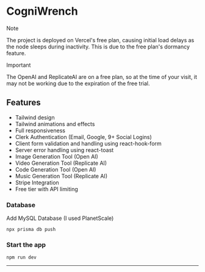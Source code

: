 ﻿# CogniWrench

> [!NOTE]  
> The project is deployed on Vercel's free plan, causing initial load delays as the node sleeps during inactivity. This is due to the free plan's dormancy feature.

> [!IMPORTANT]  
> The OpenAI and ReplicateAI are on a free plan, so at the time of your visit, it may not be working due to the expiration of the free trial.

## Features

- Tailwind design
- Tailwind animations and effects
- Full responsiveness
- Clerk Authentication (Email, Google, 9+ Social Logins)
- Client form validation and handling using react-hook-form
- Server error handling using react-toast
- Image Generation Tool (Open AI)
- Video Generation Tool (Replicate AI)
- Code Generation Tool (Open AI)
- Music Generation Tool (Replicate AI)
- Stripe Integration
- Free tier with API limiting

### Database

Add MySQL Database (I used PlanetScale)

```shell
npx prisma db push

```

### Start the app

```shell
npm run dev
```

---
